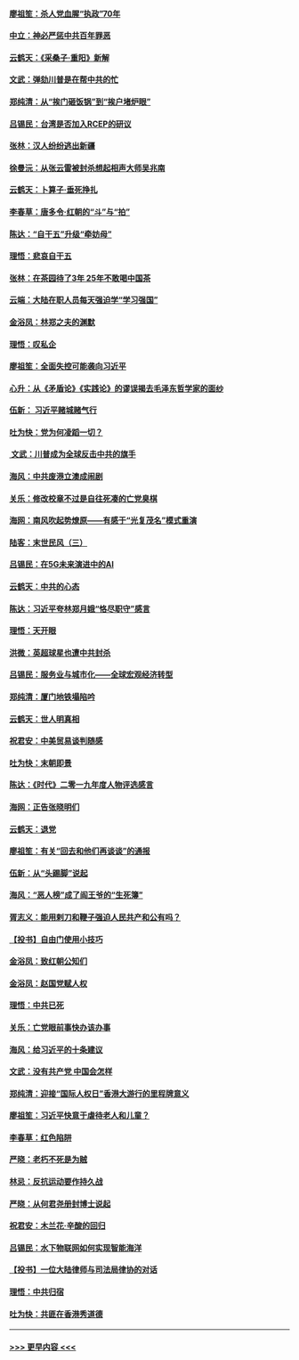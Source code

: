 #### [廖祖笙：杀人党血腥“执政”70年](../pages/nsc993/n11745144.md?t=12261455) 
#### [中立：神必严惩中共百年罪恶](../pages/nsc993/n11744970.md?t=12261455) 
#### [云鹤天：《采桑子‧重阳》新解](../pages/nsc993/n11744948.md?t=12261455) 
#### [文武：弹劾川普是在帮中共的忙](../pages/nsc993/n11744758.md?t=12261455) 
#### [郑纯清：从“挨门砸饭锅”到“挨户堵炉眼”](../pages/nsc993/n11744745.md?t=12261455) 
#### [吕锡民：台湾是否加入RCEP的研议](../pages/nsc993/n11744701.md?t=12261455) 
#### [张林：汉人纷纷逃出新疆](../pages/nsc993/n11743530.md?t=12261455) 
#### [徐曼沅：从张云雷被封杀想起相声大师吴兆南](../pages/nsc993/n11741816.md?t=12261455) 
#### [云鹤天：卜算子‧垂死挣扎](../pages/nsc993/n11739956.md?t=12261455) 
#### [李春草：唐多令‧红朝的“斗”与“拍”](../pages/nsc993/n11739830.md?t=12261455) 
#### [陈达：“自干五”升级“牵妨母”](../pages/nsc993/n11739724.md?t=12261455) 
#### [理悟：悲哀自干五](../pages/nsc993/n11739547.md?t=12261455) 
#### [张林：在茶园待了3年 25年不敢喝中国茶](../pages/nsc993/n11739240.md?t=12261455) 
#### [云端：大陆在职人员每天强迫学“学习强国”](../pages/nsc993/n11738735.md?t=12261455) 
#### [金浴凤：林郑之夫的渊默](../pages/nsc993/n11737735.md?t=12261455) 
#### [理悟：叹私企](../pages/nsc993/n11737715.md?t=12261455) 
#### [廖祖笙：全面失控可能袭向习近平](../pages/nsc993/n11737704.md?t=12261455) 
#### [心升：从《矛盾论》《实践论》的谬误揭去毛泽东哲学家的面纱](../pages/nsc993/n11736962.md?t=12261455) 
#### [伍新： 习近平赌城赌气行](../pages/nsc993/n11736929.md?t=12261455) 
#### [吐为快：党为何凌蹈一切？](../pages/nsc993/n11736915.md?t=12261455) 
#### [ 文武：川普成为全球反击中共的旗手](../pages/nsc993/n11736882.md?t=12261455) 
#### [海风：中共废港立澳成闹剧](../pages/nsc993/n11735857.md?t=12261455) 
#### [关乐：修改校章不过是自往死凑的亡党臭棋](../pages/nsc993/n11735097.md?t=12261455) 
#### [海网：南风吹起势燎原——有感于“光复茂名”模式重演](../pages/nsc993/n11732308.md?t=12261455) 
#### [陆客：末世民风（三）](../pages/nsc993/n11732211.md?t=12261455) 
#### [吕锡民：在5G未来演进中的AI](../pages/nsc993/n11730010.md?t=12261455) 
#### [云鹤天：中共的心态](../pages/nsc993/n11729906.md?t=12261455) 
#### [陈达：习近平夸林郑月娥“恪尽职守”感言](../pages/nsc993/n11729881.md?t=12261455) 
#### [理悟：天开眼](../pages/nsc993/n11729699.md?t=12261455) 
#### [洪微：英超球星也遭中共封杀](../pages/nsc993/n11727243.md?t=12261455) 
#### [吕锡民：服务业与城市化——全球宏观经济转型](../pages/nsc993/n11725845.md?t=12261455) 
#### [郑纯清：厦门地铁塌陷吟](../pages/nsc993/n11725813.md?t=12261455) 
#### [云鹤天：世人明真相](../pages/nsc993/n11725621.md?t=12261455) 
#### [祝君安：中美贸易谈判随感](../pages/nsc993/n11725609.md?t=12261455) 
#### [吐为快：末朝即景](../pages/nsc993/n11723365.md?t=12261455) 
#### [陈达：《时代》二零一九年度人物评选感言](../pages/nsc993/n11723337.md?t=12261455) 
#### [海网：正告张晓明们](../pages/nsc993/n11723228.md?t=12261455) 
#### [云鹤天：退党](../pages/nsc993/n11723056.md?t=12261455) 
#### [廖祖笙：有关“回去和他们再谈谈”的通报](../pages/nsc993/n11722442.md?t=12261455) 
#### [伍新：从“头踢脚”说起](../pages/nsc993/n11722429.md?t=12261455) 
#### [海风：“恶人榜”成了阎王爷的“生死簿”](../pages/nsc993/n11722272.md?t=12261455) 
#### [胥志义：能用剌刀和鞭子强迫人民共产和公有吗？](../pages/nsc993/n11720569.md?t=12261455) 
#### [【投书】自由门使用小技巧](../pages/nsc993/n11720180.md?t=12261455) 
#### [金浴凤：致红朝公知们](../pages/nsc993/n11720563.md?t=12261455) 
#### [金浴凤：赵国党赋人权](../pages/nsc993/n11720533.md?t=12261455) 
#### [理悟：中共已死](../pages/nsc993/n11720233.md?t=12261455) 
#### [关乐：亡党眼前事快办该办事](../pages/nsc993/n11719160.md?t=12261455) 
#### [海风：给习近平的十条建议](../pages/nsc993/n11717616.md?t=12261455) 
#### [文武：没有共产党 中国会怎样](../pages/nsc993/n11717584.md?t=12261455) 
#### [郑纯清：迎接“国际人权日”香港大游行的里程牌意义](../pages/nsc993/n11717417.md?t=12261455) 
#### [廖祖笙：习近平快意于虐待老人和儿童？](../pages/nsc993/n11715313.md?t=12261455) 
#### [李春草：红色陷阱](../pages/nsc993/n11715029.md?t=12261455) 
#### [严晓：老朽不死是为贼](../pages/nsc993/n11712910.md?t=12261455) 
#### [林忌：反抗运动要作持久战](../pages/nsc993/n11712623.md?t=12261455) 
#### [严晓：从何君尧册封博士说起](../pages/nsc993/n11712465.md?t=12261455) 
#### [祝君安：木兰花·辛酸的回归](../pages/nsc993/n11712381.md?t=12261455) 
#### [吕锡民：水下物联网如何实现智能海洋](../pages/nsc993/n11711158.md?t=12261455) 
#### [【投书】一位大陆律师与司法局律协的对话](../pages/nsc993/n11709675.md?t=12261455) 
#### [理悟：中共归宿](../pages/nsc993/n11710059.md?t=12261455) 
#### [吐为快：共匪在香港秀道德](../pages/nsc993/n11709979.md?t=12261455) 

----
#### [ >>> 更早内容 <<< ](../indexes/nsc993-earlier.md)
